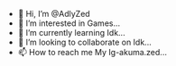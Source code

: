- 👋 Hi, I’m @AdlyZed
- 👀 I’m interested in Games...
- 🌱 I’m currently learning Idk...
- 💞️ I’m looking to collaborate on Idk...
- 📫 How to reach me My Ig-akuma.zed...

<!---
AdlyZed/AdlyZed is a ✨ special ✨ repository because its `README.md` (this file) appears on your GitHub profile.
You can click the Preview link to take a look at your changes.
--->
